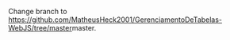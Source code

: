 Change branch to <href>https://github.com/MatheusHeck2001/GerenciamentoDeTabelas-WebJS/tree/master</href>master.
